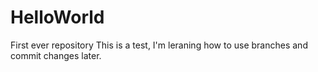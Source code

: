 # HelloWorld
First ever repository
This is a test, I'm leraning how to use branches and commit changes later.
